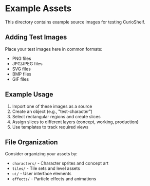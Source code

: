 # Example Assets

This directory contains example source images for testing CurioShelf.

## Adding Test Images

Place your test images here in common formats:
- PNG files
- JPG/JPEG files  
- SVG files
- BMP files
- GIF files

## Example Usage

1. Import one of these images as a source
2. Create an object (e.g., "test-character")
3. Select rectangular regions and create slices
4. Assign slices to different layers (concept, working, production)
5. Use templates to track required views

## File Organization

Consider organizing your assets by:
- `characters/` - Character sprites and concept art
- `tiles/` - Tile sets and level assets
- `ui/` - User interface elements
- `effects/` - Particle effects and animations

